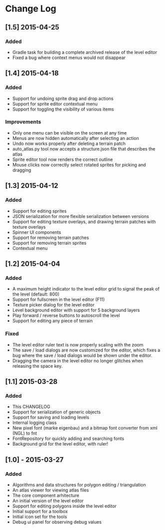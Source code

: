 # Change Log

## [1.5] 2015-04-25
### Added
- Gradle task for building a complete archived release of the level editor
- Fixed a bug where context menus would not disappear

## [1.4] 2015-04-18
### Added
- Support for undoing sprite drag and drop actions
- Support for sprite editor contextual menu
- Support for toggling the visibility of various items

### Improvements
- Only one menu can be visible on the screen at any time
- Menus are now hidden automatically after selecting an action
- Undo now works properly after deleting a terrain patch
- auto_atlas.py tool now accepts a structure.json file that describes the atlas 
- Sprite editor tool now renders the correct outline
- Mouse clicks now correctly select rotated sprites for picking and dragging

## [1.3] 2015-04-12
### Added
- Support for editing sprites
- JSON serialization for more flexible serialization between versions
- Support for editing texture overlays, and drawing terrain patches with texture overlays
- Spinner UI components
- Support for removing terrain patches
- Support for removing terrain sprites
- Contextual menu

## [1.2] 2015-04-04
### Added
- A maximum height indicator to the level editor grid to signal the peak of the level (default: 800)
- Support for fullscreen in the level editor (F11)
- Texture picker dialog for the level editor
- Level background editor with support for 5 background layers
- Play forward / reverse buttons to autoscroll the level
- Support for editing any piece of terrain

### Fixed
- The level editor ruler text is now properly scaling with the zoom
- The save / load dialogs are now customized for the editor, which fixes a bug where the save / load dialogs would be shown under the editor.
- Dragging the camera in the level editor no longer glitches when releasing the space key.

## [1.1] 2015-03-28
### Added
- This CHANGELOG
- Support for serialization of generic objects
- Support for saving and loading levels
- Internal logging class
- New pixel font (marke eigenbau) and a bitmap font converter from xml (NGL) to fnt
- FontRepository for quickly adding and searching fonts
- Background grid for the level editor, with ruler!

## [1.0] - 2015-03-27
### Added
- Algorithms and data structures for polygon editing / triangulation
- An atlas viewer for viewing atlas files
- The core component arhitecture
- An initial version of the level editor
- Support for editing polygons inside the level editor
- Initial support for a toolbox
- Initial icon set for the tools
- Debug ui panel for observing debug values
